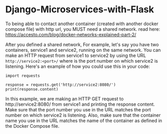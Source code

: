 # Django-Microservices-with-Flask

To being able to contact another container (created with another docker compose file) with http url, you MUST need a shared network.
read here: https://accesto.com/blog/docker-networks-explained-part-2/ 

After you defined a shared network, 
For example, let's say you have two containers, service1 and service2, running on the same network. 
You can make an HTTP request from service1 to service2 by using the URL ```http://service2:<port>/``` where <port> is the port number on which service2 is listening.
Here's an example of how you could use this in your code:
```
import requests

response = requests.get('http://service2:8080/')
print(response.content)
```
In this example, we are making an HTTP GET request to http://service2:8080/ from service1 and printing the response content.
Make sure that the port number you use in the URL matches the port number on which service2 is listening. Also, make sure that the container name you use in the URL matches the name of the container as defined in the Docker Compose file.
